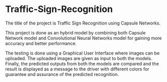 # Traffic-Sign-Recognition

The title of the project is Traffic Sign Recognition using Capsule Networks. 

This project is done as an hybrid model by combining both Capsule Network model and Convolutional Neural Networks model for gaining more accuracy and better performance.

The testing is done using a Graphical User Interface where images can be uploaded.
The uploaded images are given as input to both the models.
Finally, the predicted outputs from both the models are compared and the result is displayed as a message to the driver with different colors for guarantee and assurance of the predicted recognition.
